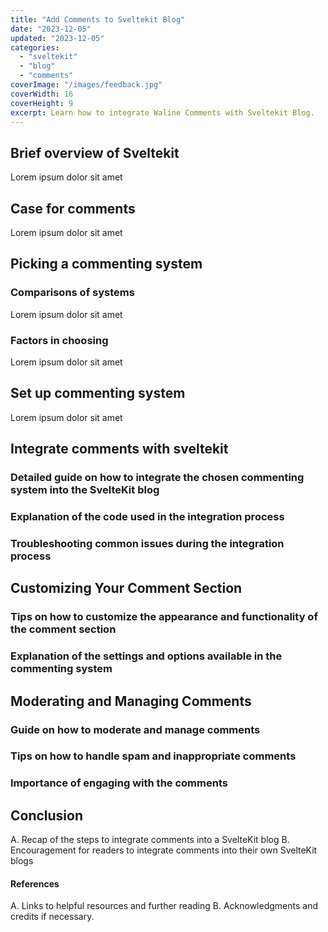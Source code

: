 ```yaml
---
title: "Add Comments to Sveltekit Blog"
date: "2023-12-05"
updated: "2023-12-05"
categories: 
  - "sveltekit"
  - "blog"
  - "comments"
coverImage: "/images/feedback.jpg"
coverWidth: 16
coverHeight: 9
excerpt: Learn how to integrate Waline Comments with Sveltekit Blog.
---
```



## Brief overview of Sveltekit

Lorem ipsum dolor sit amet

## Case for comments

Lorem ipsum dolor sit amet


## Picking a commenting system

### Comparisons of systems

Lorem ipsum dolor sit amet

### Factors in choosing

Lorem ipsum dolor sit amet

## Set up commenting system

Lorem ipsum dolor sit amet

## Integrate comments with sveltekit
### Detailed guide on how to integrate the chosen commenting system into the SvelteKit blog
### Explanation of the code used in the integration process
### Troubleshooting common issues during the integration process

## Customizing Your Comment Section
### Tips on how to customize the appearance and functionality of the comment section
### Explanation of the settings and options available in the commenting system

## Moderating and Managing Comments
### Guide on how to moderate and manage comments
### Tips on how to handle spam and inappropriate comments
### Importance of engaging with the comments

## Conclusion
A. Recap of the steps to integrate comments into a SvelteKit blog
B. Encouragement for readers to integrate comments into their own SvelteKit blogs

#### References
A. Links to helpful resources and further reading
B. Acknowledgments and credits if necessary.




